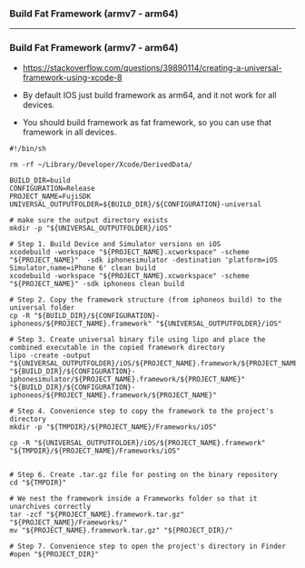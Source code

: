 ### Build Fat Framework (armv7 - arm64)

--------------------------------

### Build Fat Framework (armv7 - arm64)

* https://stackoverflow.com/questions/39890114/creating-a-universal-framework-using-xcode-8

* By default IOS just build framework as arm64, and it not work for all devices.
* You should build framework as fat framework, so you can use that framework in all devices.

```
#!/bin/sh

rm -rf ~/Library/Developer/Xcode/DerivedData/

BUILD_DIR=build
CONFIGURATION=Release
PROJECT_NAME=FujiSDK
UNIVERSAL_OUTPUTFOLDER=${BUILD_DIR}/${CONFIGURATION}-universal

# make sure the output directory exists
mkdir -p "${UNIVERSAL_OUTPUTFOLDER}/iOS"

# Step 1. Build Device and Simulator versions on iOS
xcodebuild -workspace "${PROJECT_NAME}.xcworkspace" -scheme "${PROJECT_NAME}"  -sdk iphonesimulator -destination 'platform=iOS Simulator,name=iPhone 6' clean build
xcodebuild -workspace "${PROJECT_NAME}.xcworkspace" -scheme "${PROJECT_NAME}" -sdk iphoneos clean build

# Step 2. Copy the framework structure (from iphoneos build) to the universal folder
cp -R "${BUILD_DIR}/${CONFIGURATION}-iphoneos/${PROJECT_NAME}.framework" "${UNIVERSAL_OUTPUTFOLDER}/iOS"

# Step 3. Create universal binary file using lipo and place the combined executable in the copied framework directory
lipo -create -output "${UNIVERSAL_OUTPUTFOLDER}/iOS/${PROJECT_NAME}.framework/${PROJECT_NAME}" "${BUILD_DIR}/${CONFIGURATION}-iphonesimulator/${PROJECT_NAME}.framework/${PROJECT_NAME}" "${BUILD_DIR}/${CONFIGURATION}-iphoneos/${PROJECT_NAME}.framework/${PROJECT_NAME}"

# Step 4. Convenience step to copy the framework to the project's directory
mkdir -p "${TMPDIR}/${PROJECT_NAME}/Frameworks/iOS"

cp -R "${UNIVERSAL_OUTPUTFOLDER}/iOS/${PROJECT_NAME}.framework" "${TMPDIR}/${PROJECT_NAME}/Frameworks/iOS"


# Step 6. Create .tar.gz file for posting on the binary repository
cd "${TMPDIR}"

# We nest the framework inside a Frameworks folder so that it unarchives correctly
tar -zcf "${PROJECT_NAME}.framework.tar.gz" "${PROJECT_NAME}/Frameworks/"
mv "${PROJECT_NAME}.framework.tar.gz" "${PROJECT_DIR}/"

# Step 7. Convenience step to open the project's directory in Finder
#open "${PROJECT_DIR}"

```
